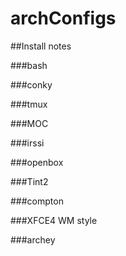 # archConfigs

##Install notes

###bash

###conky

###tmux

###MOC

###irssi

###openbox

###Tint2

###compton

###XFCE4 WM style

###archey
